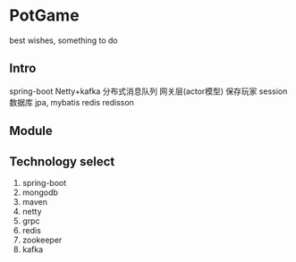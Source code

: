 # PotGame
best wishes, something to do
## Intro
spring-boot
Netty+kafka 分布式消息队列
网关层(actor模型) 保存玩家 session
数据库 jpa, mybatis
redis redisson
## Module

## Technology select
1. spring-boot
2. mongodb
3. maven
4. netty
5. grpc
6. redis
7. zookeeper
8. kafka